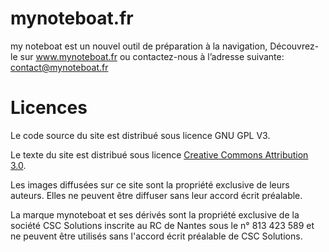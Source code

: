 # mynoteboat.fr
my noteboat est un nouvel outil de préparation à la navigation,
Découvrez-le sur www.mynoteboat.fr ou contactez-nous à l’adresse suivante: contact@mynoteboat.fr

# Licences
Le code source du site est distribué sous licence GNU GPL V3.

Le texte du site est distribué sous licence [Creative Commons Attribution 3.0](https://creativecommons.org/licenses/by/3.0/). 

Les images diffusées sur ce site sont la propriété exclusive de leurs auteurs. Elles ne peuvent être diffuser sans leur accord écrit préalable.

La marque mynoteboat et ses dérivés sont la propriété exclusive de la société CSC Solutions inscrite au RC de Nantes sous le n° 813 423 589 et ne peuvent être utilisés sans l'accord écrit préalable de CSC Solutions.

